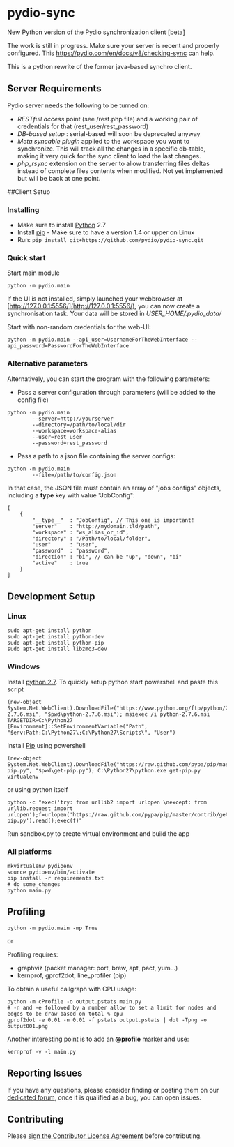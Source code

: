 pydio-sync
==========

New Python version of the Pydio synchronization client [beta]

The work is still in progress. Make sure your server is recent and properly configured. This https://pydio.com/en/docs/v8/checking-sync can help.

This is a python rewrite of the former java-based synchro client.

## Server Requirements
Pydio server needs the following to be turned on:
 * *RESTfull access* point (see /rest.php file) and a working pair of credentials for that (rest_user/rest_password)
 * *DB-based setup* : serial-based will soon be deprecated anyway
 * *Meta.syncable plugin* applied to the workspace you want to synchronize. This will track all the changes in a specific db-table, making it very quick for the sync client to load the last changes.
 * *php_rsync* extension on the server to allow transferring files deltas instead of complete files contents when modified. Not yet implemented but will be back at one point.

##Client Setup

### Installing

 * Make sure to install [Python](https://www.python.org/) 2.7
 * Install [pip](https://pypi.python.org/pypi/pip) - Make sure to have a version 1.4 or upper on Linux
 * Run: ```pip install git+https://github.com/pydio/pydio-sync.git```

### Quick start
Start main module
```
python -m pydio.main
```
If the UI is not installed, simply launched your webbrowser at [http://127.0.0.1:5556/](http://127.0.0.1:5556/), you can now create a synchronisation task. Your data will be stored in *USER_HOME/.pydio_data/*

Start with non-random credentials for the web-UI:
```
python -m pydio.main --api_user=UsernameForTheWebInterface --api_password=PasswordForTheWebInterface
```

### Alternative parameters

Alternatively, you can start the program with the following parameters:
 * Pass a server configuration through parameters (will be added to the config file)
```
python -m pydio.main 
        --server=http://yourserver 
        --directory=/path/to/local/dir 
        --workspace=workspace-alias 
        --user=rest_user 
        --password=rest_password
```
 * Pass a path to a json file containing the server configs: 
```
python -m pydio.main 
        --file=/path/to/config.json
```
In that case, the JSON file must contain an array of "jobs configs" objects, including a __type__ key with value "JobConfig":
```
[
    {
        "__type__"  : "JobConfig", // This one is important!
        "server"    : "http://mydomain.tld/path",
        "workspace" : "ws_alias_or_id",
        "directory" : "/Path/to/local/folder",
        "user"      : "user",
        "password"  : "password",
        "direction" : "bi", // can be "up", "down", "bi"
        "active"    : true
    }
]
```

## Development Setup

### Linux

```
sudo apt-get install python
sudo apt-get install python-dev
sudo apt-get install python-pip
sudo apt-get install libzmq3-dev
```

### Windows

Install [python 2.7](https://www.python.org/download/releases/2.7/).
To quickly setup python start powershell and paste this script

    (new-object System.Net.WebClient).DownloadFile("https://www.python.org/ftp/python/2.7.6/python-2.7.6.msi", "$pwd\python-2.7.6.msi"); msiexec /i python-2.7.6.msi TARGETDIR=C:\Python27
    [Environment]::SetEnvironmentVariable("Path", "$env:Path;C:\Python27\;C:\Python27\Scripts\", "User")

Install [Pip](http://pip.readthedocs.org/en/latest/installing.html) using powershell

    (new-object System.Net.WebClient).DownloadFile("https://raw.github.com/pypa/pip/master/contrib/get-pip.py", "$pwd\get-pip.py"); C:\Python27\python.exe get-pip.py virtualenv

or using python itself

    python -c "exec('try: from urllib2 import urlopen \nexcept: from urllib.request import urlopen');f=urlopen('https://raw.github.com/pypa/pip/master/contrib/get-pip.py').read();exec(f)"

Run sandbox.py to create virtual environment and build the app

### All platforms
```
mkvirtualenv pydioenv
source pydioenv/bin/activate
pip install -r requirements.txt
# do some changes
python main.py
```

## Profiling
```
python -m pydio.main -mp True
```

or

Profiling requires:
- graphviz (packet manager: port, brew, apt, pact, yum...)
- kernprof, gprof2dot, line_profiler (pip)

To obtain a useful callgraph with CPU usage:

```shell
python -m cProfile -o output.pstats main.py
# -n and -e followed by a number allow to set a limit for nodes and edges to be draw based on total % cpu
gprof2dot -e 0.01 -n 0.01 -f pstats output.pstats | dot -Tpng -o output001.png
```

Another interesting point is to add an **@profile** marker and use:
```shell
kernprof -v -l main.py
```

## Reporting Issues

If you have any questions, please consider finding or posting them on our <a href="https://pydio.com/forum/f/forum/troubleshooting/pydiosync/">dedicated forum</a>, once it is qualified as a bug, you can open issues.

## Contributing

Please <a href="http://pyd.io/contribute/cla">sign the Contributor License Agreement</a> before contributing.
